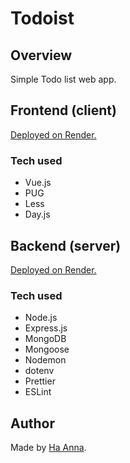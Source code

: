 # Todoist

## Overview

Simple Todo list web app.

## Frontend (client)

[Deployed on Render.](https://todoist-task.onrender.com/)

### Tech used

- Vue.js
- PUG
- Less
- Day.js


## Backend (server)

[Deployed on Render.](https://todoist-be.onrender.com/)

### Tech used
- Node.js
- Express.js
- MongoDB
- Mongoose
- Nodemon
- dotenv
- Prettier
- ESLint


## Author

Made by [Ha Anna](https://haanna.com/).
